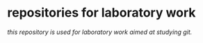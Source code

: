 # repositories for laboratory work

*this repository is used for laboratory work aimed at studying git.*

